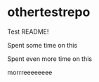 # othertestrepo

Test README!


Spent some time on this

Spent even more time on this

morrreeeeeeee
